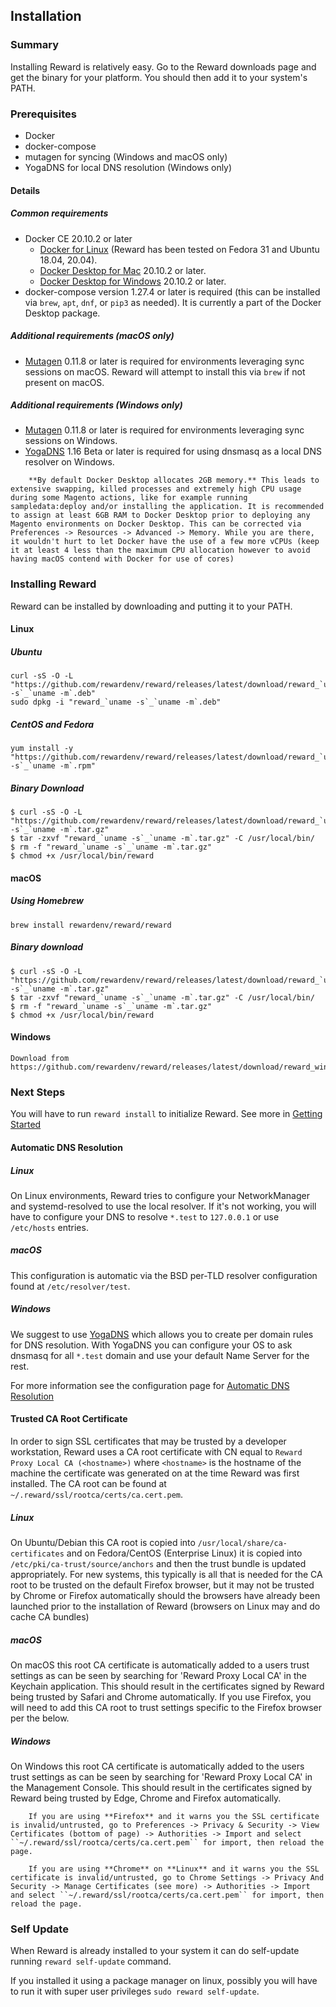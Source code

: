 ## Installation

### Summary

Installing Reward is relatively easy. Go to the Reward downloads page and get the binary for your platform. You should then add it to your system's PATH.

### Prerequisites

* Docker
* docker-compose
* mutagen for syncing (Windows and macOS only)
* YogaDNS for local DNS resolution (Windows only)

#### Details
##### Common requirements

* Docker CE 20.10.2 or later
  * [Docker for Linux](https://docs.docker.com/install/) (Reward has been tested on Fedora 31 and Ubuntu 18.04, 20.04).
  * [Docker Desktop for Mac](https://hub.docker.com/editions/community/docker-ce-desktop-mac) 20.10.2 or later.
  * [Docker Desktop for Windows](https://hub.docker.com/editions/community/docker-ce-desktop-windows/) 20.10.2 or later.
* docker-compose version 1.27.4 or later is required (this can be installed via `brew`, `apt`, `dnf`, or `pip3` as needed). It is currently a part of the Docker Desktop package.

##### Additional requirements (macOS only)

* [Mutagen](https://github.com/mutagen-io/mutagen/releases/) 0.11.8 or later is required for environments leveraging sync sessions on macOS. Reward will attempt to install this via `brew` if not present on macOS.

##### Additional requirements (Windows only)

* [Mutagen](https://github.com/mutagen-io/mutagen/releases/) 0.11.8 or later is required for environments leveraging sync sessions on Windows.
* [YogaDNS](https://www.yogadns.com/download/) 1.16 Beta or later is required for using dnsmasq as a local DNS resolver on Windows.

``` warning::
    **By default Docker Desktop allocates 2GB memory.** This leads to extensive swapping, killed processes and extremely high CPU usage during some Magento actions, like for example running sampledata:deploy and/or installing the application. It is recommended to assign at least 6GB RAM to Docker Desktop prior to deploying any Magento environments on Docker Desktop. This can be corrected via Preferences -> Resources -> Advanced -> Memory. While you are there, it wouldn't hurt to let Docker have the use of a few more vCPUs (keep it at least 4 less than the maximum CPU allocation however to avoid having macOS contend with Docker for use of cores)
```

### Installing Reward

Reward can be installed by downloading and putting it to your PATH.

#### Linux

##### Ubuntu

```
curl -sS -O -L "https://github.com/rewardenv/reward/releases/latest/download/reward_`uname -s`_`uname -m`.deb"
sudo dpkg -i "reward_`uname -s`_`uname -m`.deb"
```

##### CentOS and Fedora

```
yum install -y "https://github.com/rewardenv/reward/releases/latest/download/reward_`uname -s`_`uname -m`.rpm"
```

##### Binary Download

```
$ curl -sS -O -L "https://github.com/rewardenv/reward/releases/latest/download/reward_`uname -s`_`uname -m`.tar.gz"
$ tar -zxvf "reward_`uname -s`_`uname -m`.tar.gz" -C /usr/local/bin/
$ rm -f "reward_`uname -s`_`uname -m`.tar.gz"
$ chmod +x /usr/local/bin/reward
```

#### macOS
##### Using Homebrew
```
brew install rewardenv/reward/reward
```

##### Binary download
```
$ curl -sS -O -L "https://github.com/rewardenv/reward/releases/latest/download/reward_`uname -s`_`uname -m`.tar.gz"
$ tar -zxvf "reward_`uname -s`_`uname -m`.tar.gz" -C /usr/local/bin/
$ rm -f "reward_`uname -s`_`uname -m`.tar.gz"
$ chmod +x /usr/local/bin/reward
```

#### Windows
```
Download from https://github.com/rewardenv/reward/releases/latest/download/reward_windows_x86_64.tar.gz
```

### Next Steps

You will have to run `reward install` to initialize Reward. See more in [Getting Started](getting-started.md)

#### Automatic DNS Resolution

##### Linux

On Linux environments, Reward tries to configure your NetworkManager and systemd-resolved to use the local resolver. If it's not working, you will have to configure your DNS to resolve `*.test` to `127.0.0.1` or use `/etc/hosts` entries.

##### macOS

This configuration is automatic via the BSD per-TLD resolver configuration found at `/etc/resolver/test`.

##### Windows

We suggest to use [YogaDNS](https://www.yogadns.com/download/) which allows you to create per domain rules for DNS resolution. With YogaDNS you can configure your OS to ask dnsmasq for all `*.test` domain and use your default Name Server for the rest.

For more information see the configuration page for [Automatic DNS Resolution](configuration/dns-resolver.html#windows)

#### Trusted CA Root Certificate

In order to sign SSL certificates that may be trusted by a developer workstation, Reward uses a CA root certificate with CN equal to `Reward Proxy Local CA (<hostname>)` where `<hostname>` is the hostname of the machine the certificate was generated on at the time Reward was first installed. The CA root can be found at `~/.reward/ssl/rootca/certs/ca.cert.pem`.

##### Linux

On Ubuntu/Debian this CA root is copied into `/usr/local/share/ca-certificates` and on Fedora/CentOS (Enterprise Linux) it is copied into `/etc/pki/ca-trust/source/anchors` and then the trust bundle is updated appropriately. For new systems, this typically is all that is needed for the CA root to be trusted on the default Firefox browser, but it may not be trusted by Chrome or Firefox automatically should the browsers have already been launched prior to the installation of Reward (browsers on Linux may and do cache CA bundles)

##### macOS

On macOS this root CA certificate is automatically added to a users trust settings as can be seen by searching for 'Reward Proxy Local CA' in the Keychain application. This should result in the certificates signed by Reward being trusted by Safari and Chrome automatically. If you use Firefox, you will need to add this CA root to trust settings specific to the Firefox browser per the below.

##### Windows

On Windows this root CA certificate is automatically added to the users trust settings as can be seen by searching for 'Reward Proxy Local CA' in the Management Console. This should result in the certificates signed by Reward being trusted by Edge, Chrome and Firefox automatically.

``` note::
    If you are using **Firefox** and it warns you the SSL certificate is invalid/untrusted, go to Preferences -> Privacy & Security -> View Certificates (bottom of page) -> Authorities -> Import and select ``~/.reward/ssl/rootca/certs/ca.cert.pem`` for import, then reload the page.

    If you are using **Chrome** on **Linux** and it warns you the SSL certificate is invalid/untrusted, go to Chrome Settings -> Privacy And Security -> Manage Certificates (see more) -> Authorities -> Import and select ``~/.reward/ssl/rootca/certs/ca.cert.pem`` for import, then reload the page.
```

### Self Update

When Reward is already installed to your system it can do self-update running `reward self-update` command.

If you installed it using a package manager on linux, possibly you will have to run it with super user privileges `sudo reward self-update`.
